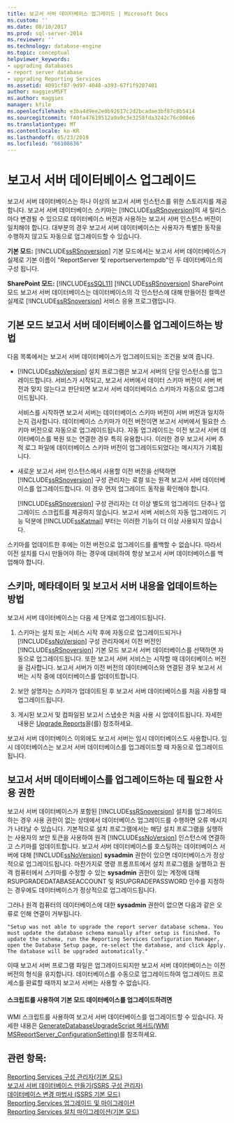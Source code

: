 ```yaml
---
title: 보고서 서버 데이터베이스 업그레이드 | Microsoft Docs
ms.custom: ''
ms.date: 08/10/2017
ms.prod: sql-server-2014
ms.reviewer: ''
ms.technology: database-engine
ms.topic: conceptual
helpviewer_keywords:
- upgrading databases
- report server database
- upgrading Reporting Services
ms.assetid: 4091cf87-9d97-4048-a393-67f1f9207401
author: maggiesMSFT
ms.author: maggies
manager: kfile
ms.openlocfilehash: e3ba4d9ee2e0b92617c2d2bcadae3bf87c8b5414
ms.sourcegitcommit: f40fa47619512a9a9c3e3258fda3242c76c008e6
ms.translationtype: MT
ms.contentlocale: ko-KR
ms.lasthandoff: 05/23/2019
ms.locfileid: "66108636"
---
```

# <a name="upgrade-a-report-server-database"></a>보고서 서버 데이터베이스 업그레이드
  보고서 서버 데이터베이스는 하나 이상의 보고서 서버 인스턴스를 위한 스토리지를 제공합니다. 보고서 서버 데이터베이스 스키마는 [!INCLUDE[ssRSnoversion](../../includes/ssrsnoversion-md.md)]의 새 릴리스마다 변경될 수 있으므로 데이터베이스 버전과 사용하는 보고서 서버 인스턴스 버전이 일치해야 합니다. 대부분의 경우 보고서 서버 데이터베이스는 사용자가 특별한 동작을 수행하지 않고도 자동으로 업그레이드할 수 있습니다.  
  
 **기본 모드:** [!INCLUDE[ssRSnoversion](../../includes/ssrsnoversion-md.md)] 기본 모드에서는 보고서 서버 데이터베이스가 실제로 기본 이름이 "ReportServer 및 reportservertempdb"인 두 데이터베이스의 구성 됩니다.  
  
 **SharePoint 모드:** [!INCLUDE[ssSQL11](../../includes/sssql11-md.md)] [!INCLUDE[ssRSnoversion](../../includes/ssrsnoversion-md.md)] SharePoint 모드 보고서 서버 데이터베이스는 데이터베이스의 각 인스턴스에 대해 만들어진 컬렉션 실제로 [!INCLUDE[ssRSnoversion](../../includes/ssrsnoversion-md.md)] 서비스 응용 프로그램입니다.  
  
## <a name="ways-to-upgrade-a-native-mode-report-server-database"></a>기본 모드 보고서 서버 데이터베이스를 업그레이드하는 방법  
 다음 목록에서는 보고서 서버 데이터베이스가 업그레이드되는 조건을 보여 줍니다.  
  
-   [!INCLUDE[ssNoVersion](../../includes/ssnoversion-md.md)] 설치 프로그램은 보고서 서버의 단일 인스턴스를 업그레이드합니다. 서비스가 시작되고, 보고서 서버에서 데이터 스키마 버전이 서버 버전과 맞지 않는다고 판단되면 보고서 서버 데이터베이스 스키마가 자동으로 업그레이드됩니다.  
  
     서비스를 시작하면 보고서 서버는 데이터베이스 스키마 버전이 서버 버전과 일치하는지 검사합니다. 데이터베이스 스키마가 이전 버전이면 보고서 서버에서 필요한 스키마 버전으로 자동으로 업그레이드됩니다. 자동 업그레이드는 이전 보고서 서버 데이터베이스를 복원 또는 연결한 경우 특히 유용합니다. 이러한 경우 보고서 서버 추적 로그 파일에 데이터베이스 스키마 버전이 업그레이드되었다는 메시지가 기록됩니다.  
  
-   새로운 보고서 서버 인스턴스에서 사용할 이전 버전을 선택하면 [!INCLUDE[ssRSnoversion](../../includes/ssrsnoversion-md.md)] 구성 관리자는 로컬 또는 원격 보고서 서버 데이터베이스를 업그레이드합니다. 이 경우 먼저 업그레이드 동작을 확인해야 합니다.  
  
     [!INCLUDE[ssRSnoversion](../../includes/ssrsnoversion-md.md)] 구성 관리자는 더 이상 별도의 업그레이드 단추나 업그레이드 스크립트를 제공하지 않습니다. 보고서 서버 서비스의 자동 업그레이드 기능 덕분에 [!INCLUDE[ssKatmai](../../includes/sskatmai-md.md)] 부터는 이러한 기능이 더 이상 사용되지 않습니다.  
  
 스키마를 업데이트한 후에는 이전 버전으로 업그레이드를 롤백할 수 없습니다. 따라서 이전 설치를 다시 만들어야 하는 경우에 대비하여 항상 보고서 서버 데이터베이스를 백업해야 합니다.  
  
## <a name="how-the-schema-metadata-and-report-server-content-is-updated"></a>스키마, 메타데이터 및 보고서 서버 내용을 업데이트하는 방법  
 보고서 서버 데이터베이스는 다음 세 단계로 업그레이드됩니다.  
  
1.  스키마는 설치 또는 서비스 시작 후에 자동으로 업그레이드되거나 [!INCLUDE[ssNoVersion](../../includes/ssnoversion-md.md)] 구성 관리자에서 이전 버전인 [!INCLUDE[ssRSnoversion](../../includes/ssrsnoversion-md.md)] 기본 모드 보고서 서버 데이터베이스를 선택하면 자동으로 업그레이드됩니다. 또한 보고서 서버 서비스는 시작할 때 데이터베이스 버전을 검사합니다. 보고서 서버가 이전 버전의 데이터베이스와 연결된 경우 보고서 서버는 시작 중에 데이터베이스를 업데이트합니다.  
  
2.  보안 설명자는 스키마가 업데이트된 후 보고서 서버 데이터베이스를 처음 사용할 때 업그레이드됩니다.  
  
3.  게시된 보고서 및 컴파일된 보고서 스냅숏은 처음 사용 시 업데이트됩니다. 자세한 내용은 [Upgrade Reports](upgrade-reports.md)을(를) 참조하세요.  
  
 보고서 서버 데이터베이스 이외에도 보고서 서버는 임시 데이터베이스도 사용합니다. 임시 데이터베이스는 보고서 서버 데이터베이스를 업그레이드할 때 자동으로 업그레이드됩니다.  
  
## <a name="permissions-required-to-upgrade-a-report-server-database"></a>보고서 서버 데이터베이스를 업그레이드하는 데 필요한 사용 권한  
 보고서 서버 데이터베이스가 포함된 [!INCLUDE[ssRSnoversion](../../includes/ssrsnoversion-md.md)] 설치를 업그레이드하는 경우 사용 권한이 없는 상태에서 데이터베이스 업그레이드를 수행하면 오류 메시지가 나타날 수 있습니다. 기본적으로 설치 프로그램에서는 해당 설치 프로그램을 실행하는 사용자의 보안 토큰을 사용하여 원격 [!INCLUDE[ssNoVersion](../../includes/ssnoversion-md.md)] 인스턴스에 연결하고 스키마를 업데이트합니다. 보고서 서버 데이터베이스를 호스팅하는 데이터베이스 서버에 대해 [!INCLUDE[ssNoVersion](../../includes/ssnoversion-md.md)] **sysadmin** 권한이 있으면 데이터베이스가 정상적으로 업그레이드됩니다. 마찬가지로 명령 프롬프트에서 설치 프로그램을 실행하고 원격 컴퓨터에서 스키마를 수정할 수 있는 **sysadmin** 권한이 있는 계정에 대해 RSUPGRADEDATABASEACCOUNT 및 RSUPGRADEPASSWORD 인수를 지정하는 경우에도 데이터베이스가 정상적으로 업그레이드됩니다.  
  
 그러나 원격 컴퓨터의 데이터베이스에 대한 **sysadmin** 권한이 없으면 다음과 같은 오류로 인해 연결이 거부됩니다.  
  
 `"Setup was not able to upgrade the report server database schema. You must update the database schema manually after setup is finished. To update the schema, run the Reporting Services Configuration Manager, open the Database Setup page, re-select the database, and click Apply. The database will be upgraded automatically."`  
  
 이때 보고서 서버 프로그램 파일은 업그레이드되지만 보고서 서버 데이터베이스는 이전 버전의 형식을 유지합니다. 데이터베이스를 수동으로 업그레이드하여 업그레이드 프로세스를 완료할 때까지 보고서 서버는 사용할 수 없습니다.  
  
#### <a name="to-upgrade-a-native-mode-database-with-scripts"></a>스크립트를 사용하여 기본 모드 데이터베이스를 업그레이드하려면  
 WMI 스크립트를 사용하여 보고서 서버 데이터베이스를 업그레이드할 수 있습니다. 자세한 내용은 [GenerateDatabaseUpgradeScript 메서드&#40;WMI MSReportServer_ConfigurationSetting&#41;](../wmi-provider-library-reference/configurationsetting-method-generatedatabaseupgradescript.md)를 참조하세요.  
  
## <a name="see-also"></a>관련 항목:  
 [Reporting Services 구성 관리자&#40;기본 모드&#41;](../../sql-server/install/reporting-services-configuration-manager-native-mode.md)   
 [보고서 서버 데이터베이스 만들기&#40;SSRS 구성 관리자&#41;](../../sql-server/install/create-a-report-server-database-ssrs-configuration-manager.md)   
 [데이터베이스 변경 마법사 &#40;SSRS 기본 모드&#41;](../../sql-server/install/change-database-wizard-ssrs-native-mode.md)   
 [Reporting Services 업그레이드 및 마이그레이션](upgrade-and-migrate-reporting-services.md)   
 [Reporting Services 설치 마이그레이션&#40;기본 모드&#41;](migrate-a-reporting-services-installation-native-mode.md)  
  
  
